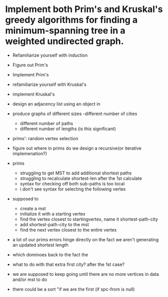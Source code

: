 # Implement both Prim's and Kruskal's greedy algorithms for finding a minimum-spanning tree in a weighted undirected graph.

- Refamiliarize yourself with induction
- Figure out Prim's
- Implement Prim's
- refamiliarize yourself with Kruskal's
- implement Kruskal's
- design an adjacency list using an object in 
- produce graphs of different sizes
    -different number of cities
    - different number of paths 
    - different number of lengths (is this significant)
- prims': random vertex selection
- figure out where in prims do we design a recursive(or iterative implemenation?)

- prims 
    - struggling to get MST to add additional shortest paths
    - struggling to recalculate shortest-len after the 1st calculate
    - syntax for checking off both sub-paths is too local
    - i don't see syntax for selecting the following vertex

- supposed to
    - create a mst
    - initialize it with a starting vertex
    - find the vertex closest to startingvertex, name it shortest-path-city
    - add shortest-path-city to the mst
    - find the next vertex closest to the entire vertex

- a lot of our prims errors hinge directly on the fact we aren't generating an updated shortest length 
- which dominoes back to the fact the 
- what to do with that extra first city? after the 1st case?
- we are supposed to keep going until there are no more vertices in data and/or mst to do 

- there could be a sort "if we are the first (if spc-from is null)
